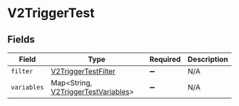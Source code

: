 # V2TriggerTest


## Fields

| Field                                                                                | Type                                                                                 | Required                                                                             | Description                                                                          |
| ------------------------------------------------------------------------------------ | ------------------------------------------------------------------------------------ | ------------------------------------------------------------------------------------ | ------------------------------------------------------------------------------------ |
| `filter`                                                                             | [V2TriggerTestFilter](../../models/shared/V2TriggerTestFilter.md)                    | :heavy_minus_sign:                                                                   | N/A                                                                                  |
| `variables`                                                                          | Map<String, [V2TriggerTestVariables](../../models/shared/V2TriggerTestVariables.md)> | :heavy_minus_sign:                                                                   | N/A                                                                                  |